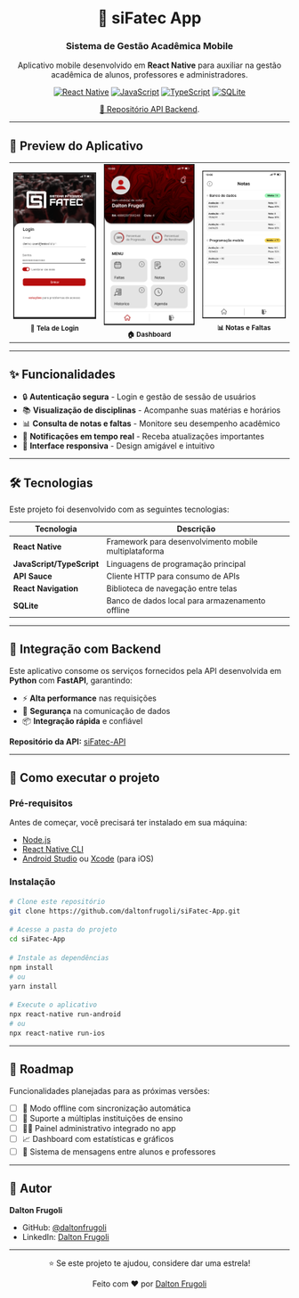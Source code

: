 <div align="center">

# 📱 siFatec App

### Sistema de Gestão Acadêmica Mobile

Aplicativo mobile desenvolvido em **React Native** para auxiliar na gestão acadêmica de alunos, professores e administradores.

[![React Native](https://img.shields.io/badge/React_Native-20232A?style=for-the-badge&logo=react&logoColor=61DAFB)](https://reactnative.dev/)
[![JavaScript](https://img.shields.io/badge/JavaScript-F7DF1E?style=for-the-badge&logo=javascript&logoColor=black)](https://developer.mozilla.org/pt-BR/docs/Web/JavaScript)
[![TypeScript](https://img.shields.io/badge/TypeScript-007ACC?style=for-the-badge&logo=typescript&logoColor=white)](https://www.typescriptlang.org/)
[![SQLite](https://img.shields.io/badge/SQLite-07405E?style=for-the-badge&logo=sqlite&logoColor=white)](https://www.sqlite.org/)

[🔗 Repositório API Backend](https://github.com/daltonfrugoli/siFatec-API).

</div>

---

## 📸 Preview do Aplicativo

<div align="center">
  <table>
    <tr>
      <td align="center">
        <img src="./assets/readmeImages/loginPrint.png" alt="Tela de Login" width="250"/>
        <br />
        <sub><b>🔐 Tela de Login</b></sub>
      </td>
      <td align="center">
        <img src="./assets/readmeImages/homePrint.png" alt="Tela Dashboard" width="250"/>
        <br />
        <sub><b>🏠 Dashboard</b></sub>
      </td>
      <td align="center">
        <img src="./assets/readmeImages/scoresPrint.png" alt="Tela Notas" width="250"/>
        <br />
        <sub><b>📊 Notas e Faltas</b></sub>
      </td>
    </tr>
  </table>
</div>

---

## ✨ Funcionalidades

- 🔒 **Autenticação segura** - Login e gestão de sessão de usuários
- 📚 **Visualização de disciplinas** - Acompanhe suas matérias e horários
- 📊 **Consulta de notas e faltas** - Monitore seu desempenho acadêmico
- 🔔 **Notificações em tempo real** - Receba atualizações importantes
- 📱 **Interface responsiva** - Design amigável e intuitivo

---

## 🛠️ Tecnologias

Este projeto foi desenvolvido com as seguintes tecnologias:

| Tecnologia | Descrição |
|------------|-----------|
| **React Native** | Framework para desenvolvimento mobile multiplataforma |
| **JavaScript/TypeScript** | Linguagens de programação principal |
| **API Sauce** | Cliente HTTP para consumo de APIs |
| **React Navigation** | Biblioteca de navegação entre telas |
| **SQLite** | Banco de dados local para armazenamento offline |

---

## 📡 Integração com Backend

Este aplicativo consome os serviços fornecidos pela API desenvolvida em **Python** com **FastAPI**, garantindo:

- ⚡ **Alta performance** nas requisições
- 🔐 **Segurança** na comunicação de dados
- 📦 **Integração rápida** e confiável

**Repositório da API:** [siFatec-API](https://github.com/daltonfrugoli/siFatec-API)

---

## 🚀 Como executar o projeto

### Pré-requisitos

Antes de começar, você precisará ter instalado em sua máquina:
- [Node.js](https://nodejs.org/)
- [React Native CLI](https://reactnative.dev/docs/environment-setup)
- [Android Studio](https://developer.android.com/studio) ou [Xcode](https://developer.apple.com/xcode/) (para iOS)

### Instalação

```bash
# Clone este repositório
git clone https://github.com/daltonfrugoli/siFatec-App.git

# Acesse a pasta do projeto
cd siFatec-App

# Instale as dependências
npm install
# ou
yarn install

# Execute o aplicativo
npx react-native run-android
# ou
npx react-native run-ios
```

---

## 🎯 Roadmap

Funcionalidades planejadas para as próximas versões:

- [ ] 📴 Modo offline com sincronização automática
- [ ] 🏢 Suporte a múltiplas instituições de ensino
- [ ] 👨‍💼 Painel administrativo integrado no app
- [ ] 📈 Dashboard com estatísticas e gráficos
- [ ] 💬 Sistema de mensagens entre alunos e professores

---

## 👤 Autor

**Dalton Frugoli**

- GitHub: [@daltonfrugoli](https://github.com/daltonfrugoli)
- LinkedIn: [Dalton Frugoli](http://www.linkedin.com/in/dalton-frugoli) <!-- Adicione seu link do LinkedIn aqui -->

---

<div align="center">
  
⭐ Se este projeto te ajudou, considere dar uma estrela!

Feito com ❤️ por [Dalton Frugoli](https://github.com/daltonfrugoli)

</div>
